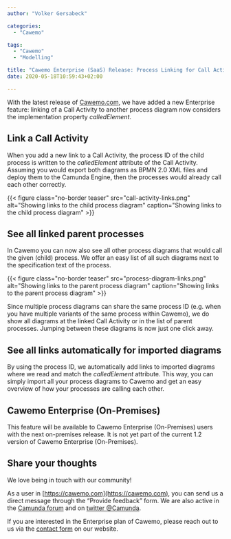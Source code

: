 ```yaml
---
author: "Volker Gersabeck"

categories:
  - "Cawemo"

tags:
  - "Cawemo"
  - "Modelling"

title: "Cawemo Enterprise (SaaS) Release: Process Linking for Call Activities"
date: 2020-05-18T10:59:43+02:00

---
```


With the latest release of [Cawemo.com](https://cawemo.com), we have added a new Enterprise feature: linking of a Call Activity to another process diagram now considers the implementation property _calledElement_.

<!--more-->

## Link a Call Activity

When you add a new link to a Call Activity, the process ID of the child process is written to the _calledElement_ attribute of the Call Activity. Assuming you would export both diagrams as BPMN 2.0 XML files and deploy them to the Camunda Engine, then the processes would already call each other correctly.

{{< figure class="no-border teaser" src="call-activity-links.png" alt="Showing links to the child process diagram" caption="Showing links to the child process diagram" >}}

## See all linked parent processes

In Cawemo you can now also see all other process diagrams that would call the given (child) process. We offer an easy list of all such diagrams next to the specification text of the process.

{{< figure class="no-border teaser" src="process-diagram-links.png" alt="Showing links to the parent process diagram" caption="Showing links to the parent process diagram" >}}

Since multiple process diagrams can share the same process ID (e.g. when you have multiple variants of the same process within Cawemo), we do show all diagrams at the linked Call Activity or in the list of parent processes. Jumping between these diagrams is now just one click away.

## See all links automatically for imported diagrams

By using the process ID, we automatically add links to imported diagrams where we read and match the _calledElement_ attribute. This way, you can simply import all your process diagrams to Cawemo and get an easy overview of how your processes are calling each other.

## Cawemo Enterprise (On-Premises)

This feature will be available to Cawemo Enterprise (On-Premises) users with the next on-premises release. It is not yet part of the current 1.2 version of Cawemo Enterprise (On-Premises).


## Share your thoughts

We love being in touch with our community!

As a user in [https://cawemo.com](https://cawemo.com), you can send us a direct message through the “Provide feedback” form. We are also active in the [Camunda forum](https://forum.camunda.org/) and on [twitter @Camunda](https://twitter.com/Camunda).

If you are interested in the Enterprise plan of Cawemo, please reach out to us via the [contact form](https://camunda.com/products/cawemo/#contact) on our website.
